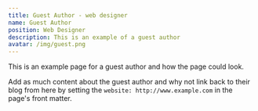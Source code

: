 ```yaml
---
title: Guest Author - web designer
name: Guest Author
position: Web Designer
description: This is an example of a guest author
avatar: /img/guest.png
---
```

This is an example page for a guest author and how the page could look. 

Add as much content about the guest author and why not link back to their blog from here by setting the `website: http://www.example.com` in the page's front matter.